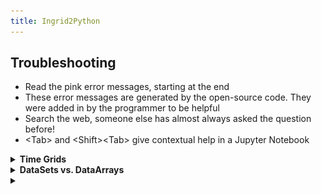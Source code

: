 ```yaml
---
title: Ingrid2Python
---
```


## Troubleshooting

- Read the pink error messages, starting at the end
- These error messages are generated by the open-source code. They were added in by the programmer to be helpful
- Search the web, someone else has almost always asked the question before!
- \<Tab\> and \<Shift\>\<Tab\> give contextual help in a Jupyter Notebook

<details> <summary><b>Time Grids</b></summary> <p>  
  
If your dataset, `ds`, is giving trouble with the time grid, `time`,  (as happens frequently), just replace it by a `datetime64` time grid.
  
So here is my crude recipe to replace troublesome time grids with time-centered `datetime64`. Note that there are many variations of frequencies, so please check your time grid after replacement and adjust the recipe accordingly.
  
```
# Replace native time grid by new grid, centered in time
ds=xr.open_dataset('test.nc').resample(time='A').mean()

freq = xr.infer_freq(ds.time)
print(freq)
time = ds['time'] = pd.date_range(str(ds.time.values[0]), periods=len(ds.time), freq=freq)
if 'D' in freq:
    ds['time'] = time.shift(12, freq='H') 
elif 'M' in freq:   
    ds['time'] = time.shift(15, freq='D') 
elif 'A' in freq:
    ds['time'] = time.shift(6, freq='M') 
ds.time  

```
</p> </details> 

<details> <summary><b>DataSets vs. DataArrays</b></summary> <p>  
  
- An `xarray DataSet` contains `xarray DataArrays`.  Each DataArray usually corresponds to what we think of as one variable. A good convention, so you remember which you are dealing with, is to call Datasets: `ds_{name}` and DataArrays: `da_{name}`. 
- You cannot plot a Dataset, only a DataArray. A pink error results: 
  
<p align="center"><img src="../assets/imgs/ValueError.png"></p>
  
- You can combine DataArrays in one Dataset
- You can convert a DataArray into a Dataset - if the DataArray doesn't know the name of the variable, you can specify it.
  
For our usual example:

    
```
url = 'http://kage.ldeo.columbia.edu:81/SOURCES/.LOCAL/.sst.mon.mean.nc/.sst/dods'
ds = xr.open_dataset(url)
da = ds.sst
ds_new = da.to_dataset(name='sst')
```
  
</p> </details> 


[//]: # (This is the beginning.)  

<details> <summary><b></b></summary> <p>  
    
```


```
  
</p> </details> 

[//]: # (This is the end.)  
